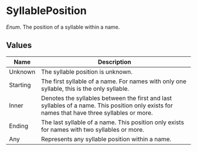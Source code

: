 # SyllablePosition

*Enum*. The position of a syllable within a name.

## Values

| Name | Description |
|------|-------------|
| Unknown | The syllable position is unknown. |
| Starting | The first syllable of a name. For names with only one syllable, this is the only syllable. |
| Inner | Denotes the syllables between the first and last syllables of a name. This position only exists for names that have three syllables or more. |
| Ending | The last syllable of a name. This position only exists for names with two syllables or more. |
| Any | Represents any syllable position within a name. |

